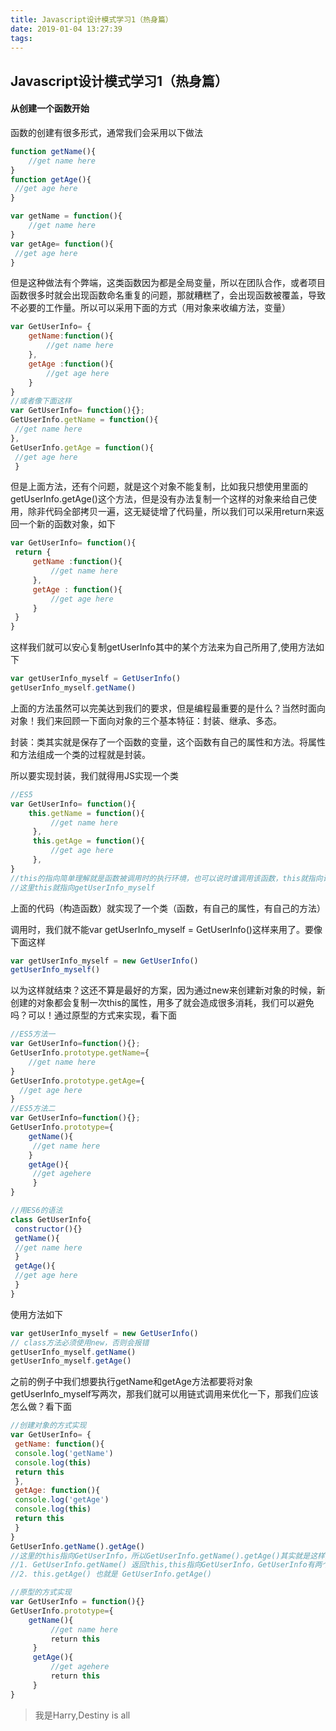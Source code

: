 ```yaml
---
title: Javascript设计模式学习1（热身篇）
date: 2019-01-04 13:27:39
tags:
---
```

## Javascript设计模式学习1（热身篇）

#### 从创建一个函数开始

函数的创建有很多形式，通常我们会采用以下做法

```javascript
function getName(){
    //get name here
}
function getAge(){
 //get age here
}

var getName = function(){
    //get name here
}
var getAge= function(){
 //get age here
}
```

但是这种做法有个弊端，这类函数因为都是全局变量，所以在团队合作，或者项目函数很多时就会出现函数命名重复的问题，那就糟糕了，会出现函数被覆盖，导致不必要的工作量。所以可以采用下面的方式（用对象来收编方法，变量）

```javascript
var GetUserInfo= {
    getName:function(){
        //get name here
    },
    getAge :function(){
        //get age here
    }
}
//或者像下面这样
var GetUserInfo= function(){};
GetUserInfo.getName = function(){
 //get name here
},
GetUserInfo.getAge = function(){
 //get age here
 }

```

但是上面方法，还有个问题，就是这个对象不能复制，比如我只想使用里面的getUserInfo.getAge()这个方法，但是没有办法复制一个这样的对象来给自己使用，除非代码全部拷贝一遍，这无疑徒增了代码量，所以我们可以采用return来返回一个新的函数对象，如下

```javascript
var GetUserInfo= function(){
 return {
     getName :function(){
         //get name here
     },
     getAge : function(){
         //get age here
     }
 }
}
```

这样我们就可以安心复制getUserInfo其中的某个方法来为自己所用了,使用方法如下

```javascript
var getUserInfo_myself = GetUserInfo()
getUserInfo_myself.getName()
```

上面的方法虽然可以完美达到我们的要求，但是编程最重要的是什么？当然时面向对象！我们来回顾一下面向对象的三个基本特征：封装、继承、多态。

封装：类其实就是保存了一个函数的变量，这个函数有自己的属性和方法。将属性和方法组成一个类的过程就是封装。

所以要实现封装，我们就得用JS实现一个类

```javascript
//ES5
var GetUserInfo= function(){
    this.getName = function(){
         //get name here
     },
     this.getAge = function(){
         //get age here
     },
}
//this的指向简单理解就是函数被调用时的执行环境，也可以说时谁调用该函数，this就指向谁
//这里this就指向getUserInfo_myself

```

上面的代码（构造函数）就实现了一个类（函数，有自己的属性，有自己的方法）

调用时，我们就不能var getUserInfo_myself = GetUserInfo()这样来用了。要像下面这样

```javascript
var getUserInfo_myself = new GetUserInfo()
getUserInfo_myself()
```

以为这样就结束？这还不算是最好的方案，因为通过new来创建新对象的时候，新创建的对象都会复制一次this的属性，用多了就会造成很多消耗，我们可以避免吗？可以！通过原型的方式来实现，看下面

```javascript
//ES5方法一
var GetUserInfo=function(){};
GetUserInfo.prototype.getName={
    //get name here
}
GetUserInfo.prototype.getAge={
  //get age here
}
//ES5方法二
var GetUserInfo=function(){};
GetUserInfo.prototype={
    getName(){
     //get name here
    }
    getAge(){
     //get agehere
     }
}

//用ES6的语法
class GetUserInfo{
 constructor(){}
 getName(){
 //get name here
 }
 getAge(){
 //get age here
 }
}

```

使用方法如下

```javascript
var getUserInfo_myself = new GetUserInfo()
// class方法必须使用new，否则会报错
getUserInfo_myself.getName()
getUserInfo_myself.getAge()
```

之前的例子中我们想要执行getName和getAge方法都要将对象getUserInfo_myself写两次，那我们就可以用链式调用来优化一下，那我们应该怎么做？看下面

```javascript
//创建对象的方式实现
var GetUserInfo= {
 getName: function(){
 console.log('getName')
 console.log(this)
 return this
 },
 getAge: function(){
 console.log('getAge')
 console.log(this)
 return this
 }
}
GetUserInfo.getName().getAge()
//这里的this指向GetUserInfo，所以GetUserInfo.getName().getAge()其实就是这样执行的
//1. GetUserInfo.getName() 返回this,this指向GetUserInfo，GetUserInfo有两个方法getName()和getAge()
//2. this.getAge() 也就是 GetUserInfo.getAge()

//原型的方式实现
var GetUserInfo = function(){}
GetUserInfo.prototype={
    getName(){
         //get name here
         return this
     }
     getAge(){
         //get agehere
         return this
     }
}
```
>我是Harry,Destiny is all




